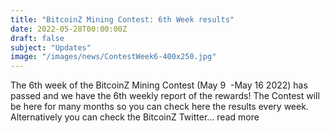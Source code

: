```yaml
---
title: "BitcoinZ Mining Contest: 6th Week results"
date: 2022-05-28T00:00:00Z
draft: false
subject: "Updates"
image: "/images/news/ContestWeek6-400x250.jpg"
---
```


The 6th week of the BitcoinZ Mining Contest (May 9  -May 16 2022) has passed and we have the 6th weekly report of the rewards! The Contest will be here for many months so you can check here the results every week. Alternatively you can check the BitcoinZ Twitter...
read more
